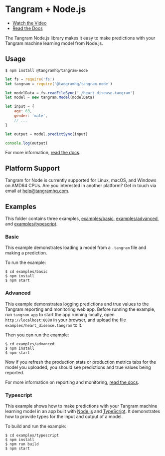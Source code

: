 # Tangram + Node.js

- [Watch the Video](https://www.tangramhq.com)
- [Read the Docs](https://www.tangramhq.com/docs)

The Tangram Node.js library makes it easy to make predictions with your Tangram machine learning model from Node.js.

## Usage

```
$ npm install @tangramhq/tangram-node
```

```javascript
let fs = require('fs')
let tangram = require('@tangramhq/tangram-node')

let modelData = fs.readFileSync('./heart_disease.tangram')
let model = new tangram.Model(modelData)

let input = {
	age: 63,
	gender: 'male',
	// ...
}

let output = model.predictSync(input)

console.log(output)
```

For more information, [read the docs](https://www.tangramhq.com/docs).

## Platform Support

Tangram for Node is currently supported for Linux, macOS, and Windows on AMD64 CPUs. Are you interested in another platform? Get in touch via email at help@tangramhq.com.

## Examples

This folder contains three examples, [examples/basic]([examples/basic]), [examples/advanced](examples/advanced), and [examples/typescript](examples/typescript).

### Basic

This example demonstrates loading a model from a `.tangram` file and making a prediction.

To run the example:

```
$ cd examples/basic
$ npm install
$ npm start
```

### Advanced

This example demonstrates logging predictions and true values to the Tangram reporting and monitoring web app. Before running the example, run `tangram app` to start the app running locally, open `http://localhost:8080` in your browser, and upload the file `examples/heart_disease.tangram` to it.

Then you can run the example:

```
$ cd examples/advanced
$ npm install
$ npm start
```

Now if you refresh the production stats or production metrics tabs for the model you uploaded, you should see predictions and true values being reported.

For more information on reporting and monitoring, [read the docs](https://www.tangramhq.com/docs).

### Typescript

This example shows how to make predictions with your Tangram machine learning model in an app built with [Node.js](https://nodejs.org) and [TypeScript](https://www.typescriptlang.org). It demonstrates how to provide types for the input and output of a model.

To build and run the example:

```
$ cd examples/typescript
$ npm install
$ npm run build
$ npm start
```
